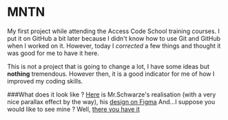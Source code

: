 # MNTN
My first project while attending the Access Code School training courses.
I put it on GitHub a bit later because I didn't know how to use Git and GitHub when I worked on it. However, today I *corrected* a few things and thought it was good for me to have it here.

This is not a project that is going to change a lot, I have some ideas but **nothing** tremendous. However then, it is a good indicator for me of how I improved my coding skills.

###What does it look like ?
[Here](https://mntn.krystonschwarze.com/) is Mr.Schwarze's realisation (with a very nice parallax effect by the way), his [design on Figma](https://www.figma.com/community/file/788675347108478517)
And...I suppose you would like to see mine ? Well, [there you have it](https://www.figma.com/community/file/788675347108478517)
